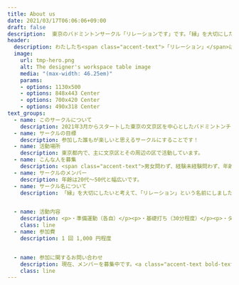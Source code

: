 ```yaml
---
title: About us
date: 2021/03/17T06:06:06+09:00
draft: false
description:  東京のバドミントンサークル「リレーションです」です。「縁」を大切にしたいと考えて、この名前にしました。
header:
  description: わたしたち<span class="accent-text">「リレーション」</span>は、参加した<span class="accent-text">誰もが楽しいと思えることを目標にしたバドミントンサークル</span>です。
  image:
    url: tmp-hero.png
    alt: The designer's workspace table image
    media: "(max-width: 46.25em)"
    params:
    - options: 1130x500
    - options: 848x443 Center
    - options: 700x420 Center
    - options: 490x318 Center
text_groups:
  - name: このサークルについて
    description: 2021年3月からスタートした東京の文京区を中心としたバドミントンチームです。<span class="accent-text">現在、メンバーを募集</span>しています！
  - name: サークルの目標
    description: 参加した誰もが楽しいと思えるサークルにすることです！
  - name: 活動場所
    description: 東京都内で、主に文京区とその周辺の区で活動しています。
  - name: こんな人を募集
    description: <span class="accent-text">男女問わず、経験未経験問わず、年齢問わず楽しく仲良くでき、バドミントンに興味がある方</span>を募集しています。    
  - name: サークルのメンバー
    description: 年齢は20代～50代と幅広いです。
  - name: サークル名について
    description: 「縁」を大切にしたいと考えて、「リレーション」という名前にしました。


  - name: 活動内容
    description: <p>・準備運動（各自）</p><p>・基礎打ち（30分程度）</p><p>・ダブルス形式での試合（レベル分けに対応）</p><p>・ミックスダブルス試合</p><p>（※その他、レクリエーションなどについては検討中です）</p>
    class: line
  - name: 参加費
    description: 1 回 1,000 円程度


  - name: 参加に関するお問い合わせ
    description: 現在、メンバーを募集中です。<a class="accent-text bold-text" href="https://www.net-menber.com/look/data/129098.html">スポーツやろうよ！</a>からご連絡ください。
    class: line
---
```



